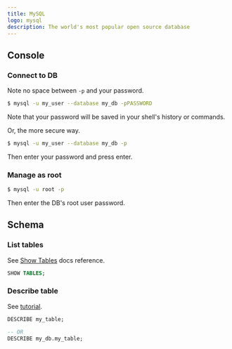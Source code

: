 ```yaml
---
title: MySQL
logo: mysql
description: The world's most popular open source database 
---
```



## Console

### Connect to DB

Note no space between `-p` and your password.

```sh
$ mysql -u my_user --database my_db -pPASSWORD
```

Note that your password will be saved in your shell's history or commands.

Or, the more secure way.

```sh
$ mysql -u my_user --database my_db -p
```

Then enter your password and press enter.

### Manage as root

```sh
$ mysql -u root -p
```

Then enter the DB's root user password.


## Schema

### List tables

See [Show Tables](https://dev.mysql.com/doc/refman/8.0/en/show-tables.html) docs reference.

```sql
SHOW TABLES;
```

### Describe table

See [tutorial](https://www.tutorialspoint.com/how-do-i-show-the-schema-of-a-table-in-a-mysql-database).

```sql
DESCRIBE my_table;

-- OR
DESCRIBE my_db.my_table;
```
